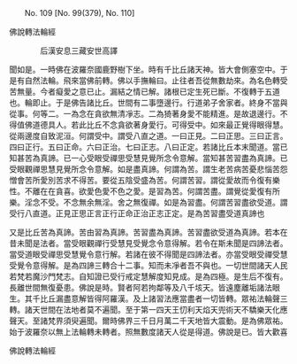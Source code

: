 ﻿　　No. 109 [No. 99(379), No. 110]

佛說轉法輪經

　　　　后漢安息三藏安世高譯


聞如是。一時佛在波羅奈國鹿野樹下坐。時有千比丘諸天神。皆大會側塞空中。于是有自然法輪。飛來當佛前轉。佛以手撫輪曰。止往者吾從無數劫來。為名色轉受苦無量。今者癡愛之意已止。漏結之情已解。諸根已定生死已斷。不復轉于五道也。輪即止。于是佛告諸比丘。世間有二事墮邊行。行道弟子舍家者。終身不當與從事。何等二。一為念在貪欲無清凈志。二為猗著身愛不能精進。是故退邊行。不得值佛道德具人。若此比丘不念貪欲著身愛行。可得受中。如來最正覺得眼得慧。從兩邊度自致泥洹。何謂受中。謂受八直之道。一曰正見。二曰正思。三曰正言。四曰正行。五曰正命。六曰正治。七曰正志。八曰正定。若諸比丘本末聞道。當已知甚苦為真諦。已一心受眼受禪思受慧見覺所念令意解。當知甚苦習盡為真諦。已受眼觀禪思慧見覺所念令意解。如是盡真諦。何謂為苦。謂生老苦病苦憂悲惱苦怨憎會苦所愛別苦求不得苦。要從五陰受盛為苦。何謂苦習。謂從愛故而令復有樂性。不離在在貪喜。欲愛色愛不色之愛。是習為苦。何謂苦盡。謂覺從愛復有所樂。淫念不受。不念無余無淫。舍之無復禪。如是為習盡。何謂苦習盡欲受道。謂受行八直道。正見正思正言正行正命正治正志正定。是為苦習盡受道真諦也

又是比丘苦為真諦。苦由習為真諦。苦習盡為真諦。苦習盡欲受道為真諦。若本在昔未聞是法者。當受眼觀禪行受慧見受覺念令意得解。若令在斯未聞是四諦法者。當受道眼受禪思受慧覺令意行解。若諸在彼不得聞是四諦法者。亦當受眼受禪受慧受覺令意得解。是為四諦三轉合十二事。知而未凈者吾不與也。一切世間諸天人民若梵若魔沙門梵志。自知證已受行戒定慧解度知見成。是為四極。是生后不復有。長離世間無復憂患。佛說是時。賢者阿若拘鄰等及八千垓天。皆遠塵離垢諸法眼生。其千比丘漏盡意解皆得阿羅漢。及上諸習法應當盡者一切皆轉。眾祐法輪聲三轉。諸天世間在法地者莫不遍聞。至于第一四天王忉利天焰天兜術天不驕樂天化應聲天。至諸梵界須臾遍聞。爾時佛界三千日月萬二千天地皆大震動。是為佛眾祐。始于波羅奈以無上法輪轉未轉者。照無數度諸天人從是得道。佛說是已。皆大歡喜

佛說轉法輪經
